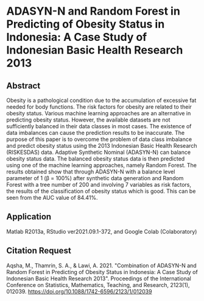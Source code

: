 # ADASYN-N and Random Forest in Predicting of Obesity Status in Indonesia: A Case Study of Indonesian Basic Health Research 2013
## Abstract
Obesity is a pathological condition due to the accumulation of excessive fat needed for body functions. The risk factors for obesity are related to their obesity status. Various machine learning approaches are an alternative in predicting obesity status. However, the available datasets are not sufficiently balanced in their data classes in most cases. The existence of data imbalances can cause the prediction results to be inaccurate. The purpose of this paper is to overcome the problem of data class imbalance and predict obesity status using the 2013 Indonesian Basic Health Research (RISKESDAS) data. Adaptive Synthetic Nominal (ADASYN-N) can balance obesity status data. The balanced obesity status data is then predicted using one of the machine learning approaches, namely Random Forest. The results obtained show that through ADASYN-N with a balance level parameter of 1 (β = 100%) after synthetic data generation and Random Forest with a tree number of 200 and involving 7 variables as risk factors, the results of the classification of obesity status which is good. This can be seen from the AUC value of 84.41%.
## Application
Matlab R2013a, RStudio ver2021.09.1-372, and Google Colab (Colaboratory)
## Citation Request
Aqsha, M., Thamrin, S. A., & Lawi, A. 2021. "Combination of ADASYN-N and Random Forest in Predicting of  Obesity  Status  in  Indonesia:  A  Case  Study  of  Indonesian Basic Health Research 2013". Proceedings of the International Conference on Statistics, Mathematics, Teaching, and Research, 2123(1), 012039. https://doi.org/10.1088/1742-6596/2123/1/012039
